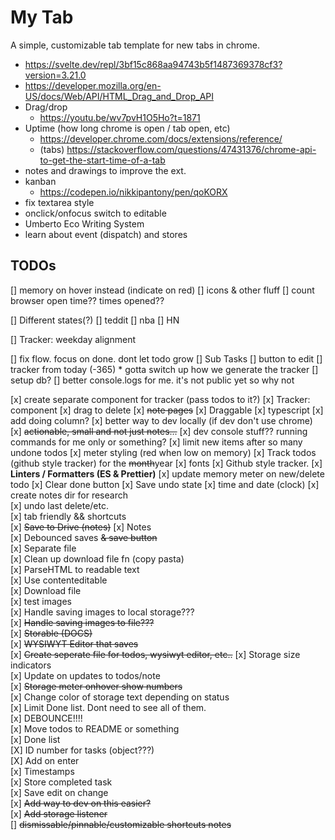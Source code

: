 # My Tab

A simple, customizable tab template for new tabs in chrome.

- https://svelte.dev/repl/3bf15c868aa94743b5f1487369378cf3?version=3.21.0
- https://developer.mozilla.org/en-US/docs/Web/API/HTML_Drag_and_Drop_API
- Drag/drop
  - https://youtu.be/wv7pvH1O5Ho?t=1871
- Uptime (how long chrome is open / tab open, etc)
  - https://developer.chrome.com/docs/extensions/reference/
  - (tabs) https://stackoverflow.com/questions/47431376/chrome-api-to-get-the-start-time-of-a-tab
- notes and drawings to improve the ext.
- kanban
  - https://codepen.io/nikkipantony/pen/qoKORX
- fix textarea style
- onclick/onfocus switch to editable
- Umberto Eco Writing System
- learn about event (dispatch) and stores

## TODOs

[] memory on hover instead (indicate on red)
[] icons & other fluff
[] count browser open time?? times opened??

[] Different states(?)
[] teddit
[] nba
[] HN

[] Tracker: weekday alignment

[] fix flow. focus on done. dont let todo grow
[] Sub Tasks
[] button to edit
[] tracker from today (-365) \* gotta switch up how we generate the tracker
[] setup db?
[] better console.logs for me. it's not public yet so why not

[x] create separate component for tracker (pass todos to it?)
[x] Tracker: component
[x] drag to delete
[x] ~~note pages~~
[x] Draggable
[x] typescript
[x] add doing column?
[x] better way to dev locally (if dev don't use chrome)
[x] ~~actionable, small and not just notes...~~
[x] dev console stuff?? running commands for me only or something?
[x] limit new items after so many undone todos
[x] meter styling (red when low on memory)
[x] Track todos (github style tracker) for the ~~month~~year
[x] fonts
[x] Github style tracker.
[x] **Linters / Formatters (ES & Prettier)**
[x] update memory meter on new/delete todo
[x] Clear done button
[x] Save undo state
[x] time and date (clock)
[x] create notes dir for research  
[x] undo last delete/etc.  
[x] tab friendly && shortcuts  
[x] ~~Save to Drive (notes)~~
[x] Notes  
 [x] Debounced saves ~~& save button~~  
 [x] Separate file  
 [x] Clean up download file fn (copy pasta)  
 [x] ParseHTML to readable text  
 [x] Use contenteditable  
 [x] Download file  
 [x] test images  
 [x] Handle saving images to local storage???  
 [x] ~~Handle saving images to file???~~  
 [x] ~~Storable (DOCS)~~  
 [x] ~~WYSIWYT Editor that saves~~  
 [x] ~~Create seperate file for todos, wysiwyt editor, etc..~~
[x] Storage size indicators  
[x] Update on updates to todos/note  
[x] ~~Storage meter onhover show numbers~~  
[x] Change color of storage text depending on status  
[x] Limit Done list. Dont need to see all of them.  
[x] DEBOUNCE!!!!  
[x] Move todos to README or something  
[x] Done list  
[X] ID number for tasks (object???)  
[X] Add on enter  
[x] Timestamps  
[x] Store completed task  
[x] Save edit on change  
[x] ~~Add way to dev on this easier?~~  
[x] ~~Add storage listener~~  
[] ~~dismissable/pinnable/customizable shortcuts notes~~
